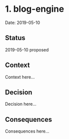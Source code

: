 # 1. blog-engine

Date: 2019-05-10

## Status

2019-05-10 proposed

## Context

Context here...

## Decision

Decision here...

## Consequences

Consequences here...

